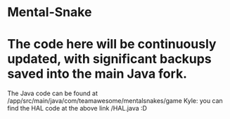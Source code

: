 # Mental-Snake
# The code here will be continuously updated, with significant backups saved into the main Java fork.
The Java code can be found at /app/src/main/java/com/teamawesome/mentalsnakes/game
Kyle: you can find the HAL code at the above link /HAL.java :D
